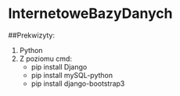 # InternetoweBazyDanych

##Prekwizyty:
1. Python
2. Z poziomu cmd:
	* pip install Django
	* pip install mySQL-python
	* pip install django-bootstrap3